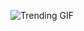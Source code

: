 ![Trending GIF](https://media2.giphy.com/media/v1.Y2lkPThiYjIxNzcyMTF6N3hndGxhaXlxNmh0bm9oMjg0eGR3ZnhhaTN3aThvZ2Yzd29qdSZlcD12MV9naWZzX3NlYXJjaCZjdD1n/YYKoJL28YtscdUTGWA/giphy.gif)
